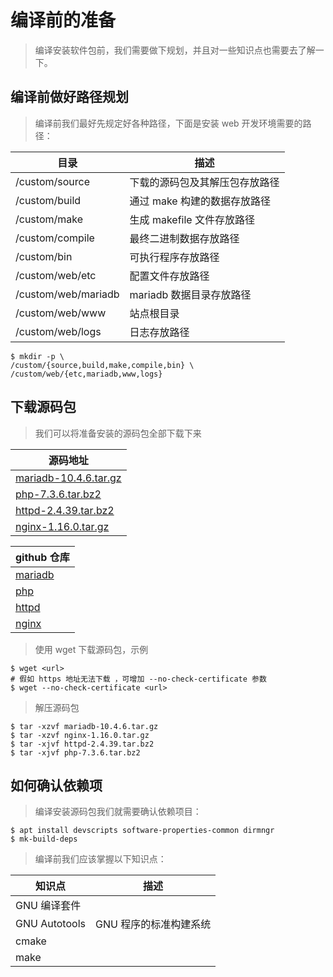 # 编译前的准备

> 编译安装软件包前，我们需要做下规划，并且对一些知识点也需要去了解一下。

## 编译前做好路径规划

> 编译前我们最好先规定好各种路径，下面是安装 web 开发环境需要的路径：

| 目录                | 描述                           |
| ------------------- | ------------------------------ |
| /custom/source      | 下载的源码包及其解压包存放路径 |
| /custom/build       | 通过 make 构建的数据存放路径   |
| /custom/make        | 生成 makefile 文件存放路径     |
| /custom/compile     | 最终二进制数据存放路径         |
| /custom/bin         | 可执行程序存放路径             |
| /custom/web/etc     | 配置文件存放路径               |
| /custom/web/mariadb | mariadb 数据目录存放路径       |
| /custom/web/www     | 站点根目录                     |
| /custom/web/logs    | 日志存放路径                   |

```shell
$ mkdir -p \
/custom/{source,build,make,compile,bin} \
/custom/web/{etc,mariadb,www,logs}
```

## 下载源码包

> 我们可以将准备安装的源码包全部下载下来

| 源码地址                                                                                                          |
| ----------------------------------------------------------------------------------------------------------------- |
| [mariadb-10.4.6.tar.gz](https://mirrors.tuna.tsinghua.edu.cn/mariadb/mariadb-10.4.6/source/mariadb-10.4.6.tar.gz) |
| [php-7.3.6.tar.bz2](https://www.php.net/distributions/php-7.3.6.tar.bz2)                                          |
| [httpd-2.4.39.tar.bz2](https://mirrors.tuna.tsinghua.edu.cn/apache/httpd/httpd-2.4.39.tar.bz2)                    |
| [nginx-1.16.0.tar.gz](https://nginx.org/download/nginx-1.16.0.tar.gz)                                             |

| github 仓库                                  |
| -------------------------------------------- |
| [mariadb](https://github.com/MariaDB/server) |
| [php](https://github.com/php/php-src)        |
| [httpd](https://github.com/apache/httpd)     |
| [nginx](https://github.com/nginx/nginx)      |

> 使用 wget 下载源码包，示例

```shell
$ wget <url>
# 假如 https 地址无法下载 ，可增加 --no-check-certificate 参数
$ wget --no-check-certificate <url>
```

> 解压源码包

```shell
$ tar -xzvf mariadb-10.4.6.tar.gz
$ tar -xzvf nginx-1.16.0.tar.gz
$ tar -xjvf httpd-2.4.39.tar.bz2
$ tar -xjvf php-7.3.6.tar.bz2
```

## 如何确认依赖项

> 编译安装源码包我们就需要确认依赖项目：

```shell
$ apt install devscripts software-properties-common dirmngr
$ mk-build-deps
```

> 编译前我们应该掌握以下知识点：

| 知识点        | 描述                   |
| ------------- | ---------------------- |
| GNU 编译套件  |
| GNU Autotools | GNU 程序的标准构建系统 |
| cmake         |
| make          |
